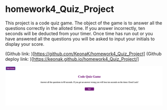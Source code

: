 # homework4_Quiz_Project

This project is a code quiz game. The object of the game is to answer all the questions correctly in the alloted time. If you answer incorrectly, ten seconds will be deducted from your timer. Once time has run out or you have answered all the questions you will be asked to input your initials to display your score.

(Github link: )[https://github.com/KeonaK/homework4_Quiz_Project]
(Github deploy link: )[https://keonak.github.io/homework4_Quiz_Project/]

![image](assets/code_quiz.png)
